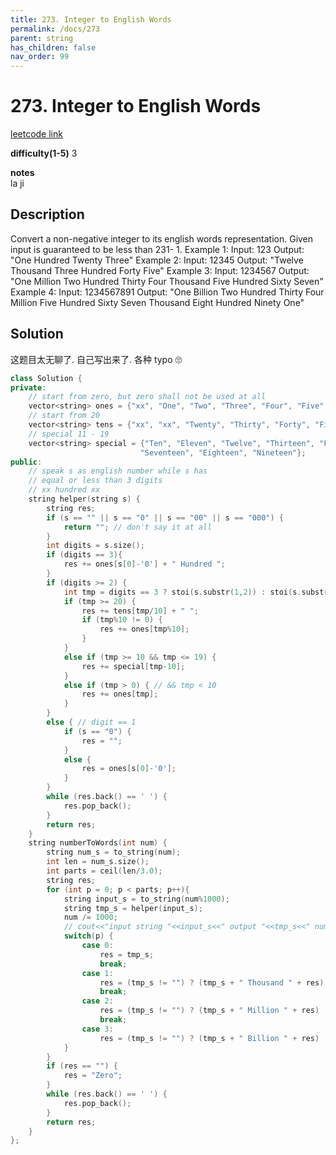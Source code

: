 ```yaml
---
title: 273. Integer to English Words
permalink: /docs/273
parent: string
has_children: false
nav_order: 99
---
```

# 273. Integer to English Words
[leetcode link](https://leetcode.com/problems/integer-to-english-words/)

**difficulty(1-5)** 
3

**notes**   
la ji

## Description
Convert a non-negative integer to its english words representation. Given input is guaranteed to be less than 231- 1.
Example 1:
Input: 123
Output: "One Hundred Twenty Three"
Example 2:
Input: 12345
Output: "Twelve Thousand Three Hundred Forty Five"
Example 3:
Input: 1234567
Output: "One Million Two Hundred Thirty Four Thousand Five Hundred Sixty Seven"
Example 4:
Input: 1234567891
Output: "One Billion Two Hundred Thirty Four Million Five Hundred Sixty Seven Thousand Eight Hundred Ninety One"


## Solution

这题目太无聊了. 自己写出来了. 各种 typo 🙄

```c++
class Solution {
private:
    // start from zero, but zero shall not be used at all
    vector<string> ones = {"xx", "One", "Two", "Three", "Four", "Five", "Six", "Seven", "Eight", "Nine"};
    // start from 20
    vector<string> tens = {"xx", "xx", "Twenty", "Thirty", "Forty", "Fifty", "Sixty", "Seventy", "Eighty", "Ninety"};
    // special 11 - 19
    vector<string> special = {"Ten", "Eleven", "Twelve", "Thirteen", "Fourteen", "Fifteen", "Sixteen",
                             "Seventeen", "Eighteen", "Nineteen"};
public:
    // speak s as english number while s has 
    // equal or less than 3 digits
    // xx hundred xx 
    string helper(string s) {
        string res;
        if (s == "" || s == "0" || s == "00" || s == "000") {
            return ""; // don't say it at all
        }
        int digits = s.size();
        if (digits == 3){
            res += ones[s[0]-'0'] + " Hundred ";
        }
        if (digits >= 2) {
            int tmp = digits == 3 ? stoi(s.substr(1,2)) : stoi(s.substr(0,2));
            if (tmp >= 20) {
                res += tens[tmp/10] + " ";
                if (tmp%10 != 0) {
                    res += ones[tmp%10];
                }
            }
            else if (tmp >= 10 && tmp <= 19) {
                res += special[tmp-10];
            }
            else if (tmp > 0) { // && tmp < 10
                res += ones[tmp];
            }
        }
        else { // digit == 1
            if (s == "0") {
                res = "";
            }
            else {
                res = ones[s[0]-'0'];    
            }
        }
        while (res.back() == ' ') {
            res.pop_back();
        }
        return res;        
    }
    string numberToWords(int num) {
        string num_s = to_string(num);
        int len = num_s.size();
        int parts = ceil(len/3.0);
        string res;
        for (int p = 0; p < parts; p++){
            string input_s = to_string(num%1000);
            string tmp_s = helper(input_s);
            num /= 1000;
            // cout<<"input string "<<input_s<<" output "<<tmp_s<<" num "<<num<<endl;
            switch(p) {
                case 0:
                    res = tmp_s;
                    break;
                case 1:
                    res = (tmp_s != "") ? (tmp_s + " Thousand " + res) : res;
                    break;
                case 2: 
                    res = (tmp_s != "") ? (tmp_s + " Million " + res) : res;
                    break;
                case 3:
                    res = (tmp_s != "") ? (tmp_s + " Billion " + res) : res;
            }
        }
        if (res == "") {
            res = "Zero";
        }
        while (res.back() == ' ') {
            res.pop_back();
        }
        return res;
    }
};
```
<!-- 
Default label
{: .label }

Blue label
{: .label .label-blue }

Stable
{: .label .label-green }

New release
{: .label .label-purple }

Coming soon
{: .label .label-yellow }

Deprecated
{: .label .label-red } -->
